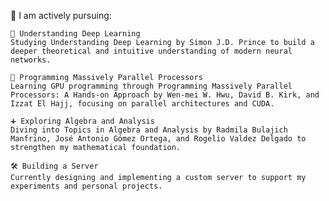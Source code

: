 👾 I am actively pursuing:

    🧠 Understanding Deep Learning
    Studying Understanding Deep Learning by Simon J.D. Prince to build a deeper theoretical and intuitive understanding of modern neural networks.

    🚀 Programming Massively Parallel Processors
    Learning GPU programming through Programming Massively Parallel Processors: A Hands-on Approach by Wen-mei W. Hwu, David B. Kirk, and Izzat El Hajj, focusing on parallel architectures and CUDA.

    ➕ Exploring Algebra and Analysis
    Diving into Topics in Algebra and Analysis by Radmila Bulajich Manfrino, José Antonio Gómez Ortega, and Rogelio Valdez Delgado to strengthen my mathematical foundation.

    🛠️ Building a Server
    Currently designing and implementing a custom server to support my experiments and personal projects.
